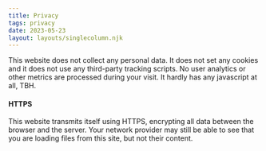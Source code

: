 ```yaml
---
title: Privacy
tags: privacy
date: 2023-05-23
layout: layouts/singlecolumn.njk
---
```


This website does not collect any personal data. It does not set any cookies and it does not use any third-party tracking scripts. No user analytics or other metrics are processed during your visit. It hardly has any javascript at all, TBH.

#### HTTPS
This website transmits itself using HTTPS, encrypting all data between the browser and the server. Your network provider may still be able to see that you are loading files from this site, but not their content.
